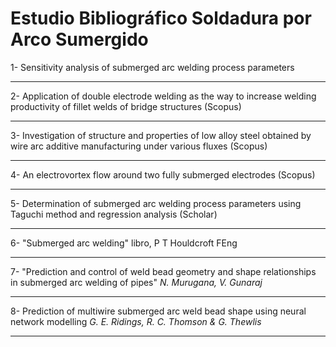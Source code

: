 # Estudio Bibliográfico Soldadura por Arco Sumergido

1- Sensitivity analysis of submerged arc welding process parameters

---

2- Application of double electrode welding as the way to increase welding productivity of fillet welds of bridge structures (Scopus)

---

3- Investigation of structure and properties of low alloy steel obtained by wire arc additive manufacturing under various fluxes (Scopus)

---

4- An electrovortex flow around two fully submerged electrodes (Scopus)

---

5- Determination of submerged arc welding process parameters using Taguchi method and regression analysis (Scholar)

---

6- "Submerged arc welding" libro, P T Houldcroft FEng

---

7- "Prediction and control of weld bead geometry and shape relationships in submerged arc welding of pipes" 
    *N. Murugana, V. Gunaraj*

---

8- Prediction of multiwire submerged arc weld bead shape using neural network modelling
    *G. E. Ridings, R. C. Thomson & G. Thewlis*

---
